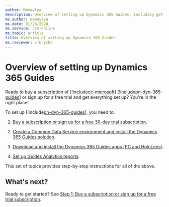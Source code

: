 ```yaml
---
author: Mamaylya
description: Overview of setting up Dynamics 365 Guides, including getting a subscription, creating an environment, installing the solution and apps, and setting up Power BI reports.
ms.author: mamaylya
ms.date: 01/28/2020
ms.service: crm-online
ms.topic: article
title: Overview of setting up Dynamics 365 Guides
ms.reviewer: v-brycho
---
```


# Overview of setting up Dynamics 365 Guides

Ready to buy a subscription of [!include[cc-microsoft](../includes/cc-microsoft.md)] [!include[pn-dyn-365-guides](../includes/pn-dyn-365-guides.md)] or sign up for a free trial and get everything set up? You're in the right place! 

To set up [!include[pn-dyn-365-guides](../includes/pn-dyn-365-guides.md)], you need to:

1. [Buy a subscription or sign up for a free 30-day trial subscription](setup-step-one.md).

2. [Create a Common Data Service environment and install the Dynamics 365 Guides solution](setup-step-two.md).

3. [Download and install the Dynamics 365 Guides apps (PC and HoloLens)](setup-step-three.md).

4. [Set up Guides Analytics reports](setup-step-four.md).

This set of topics provides step-by-step instructions for all of the above.

## What's next?

Ready to get started? See [Step 1: Buy a subscription or sign up for a free trial subscription](setup-step-one.md).
